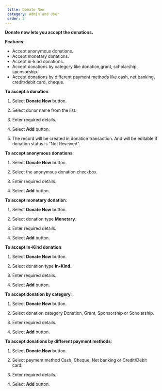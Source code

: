 ```yaml
---
 title: Donate Now
 category: Admin and User
 order: 2
---
```

 **Donate now lets you accept the donations.** 

 **Features**:

  * Accept anonymous donations. 
  * Accept monetary donations. 
  * Accept in-kind donations. 
  * Accept donations by category like donation,grant, scholarship, sponsorship. 
  * Accept donations by different payment methods like cash, net banking, credit/debit card,       cheque. 


 **To accept a donation**: 

 1. Select **Donate Now** button. 

 2. Select donor name from the list. 

 3. Enter required details. 

 4. Select **Add** button. 

 5. The record will be created in donation transaction. And will be editable if donation status is “Not            Reveived". 

 **To accept anonymous donations**: 

 1. Select **Donate Now** button. 

 2. Select the anonymous donation checkbox. 

 3. Enter required details. 

 4. Select **Add** button. 

 **To accept monetary donation**: 

 1. Select **Donate Now** button. 

 2. Select donation type **Monetary**. 

 3. Enter required details. 

 4. Select **Add** button. 

 **To accept In-Kind donation**: 

 1. Select **Donate Now** button. 

 2. Select donation type **In-Kind**. 

 3. Enter required details. 

 4. Select **Add** button. 

 **To accept donation by category**: 

 1. Select **Donate Now** button. 

 2. Select donation category Donation, Grant, Sponsorship or Scholarship. 

 3. Enter required details. 

 4. Select **Add** button. 

 **To accept donations by different payment methods**: 

 1. Select **Donate Now** button. 

 2. Select payment method Cash, Cheque, Net banking or Credit/Debit card. 

 3. Enter required details. 

 4. Select **Add** button. 